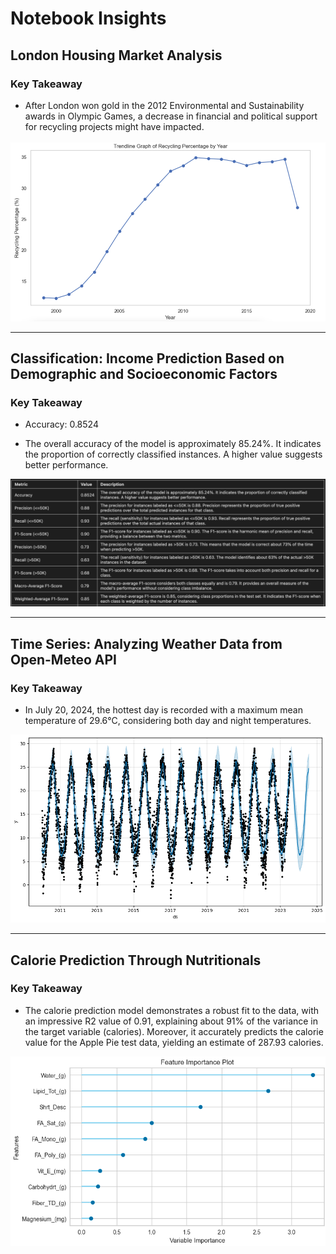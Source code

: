 # Notebook Insights

## London Housing Market Analysis

### Key Takeaway

- After London won gold in the 2012 Environmental and Sustainability awards in Olympic Games, a decrease in financial and political support for recycling projects might have impacted.

![Image Name](assets/image/recycling_by_year.png)

***

## Classification: Income Prediction Based on Demographic and Socioeconomic Factors

### Key Takeaway

- Accuracy: 0.8524

- The overall accuracy of the model is approximately 85.24%. It indicates the proportion of correctly classified instances. A higher value suggests better performance.

![Image Name](assets/image/classification.png)

***

## Time Series: Analyzing Weather Data from Open-Meteo API

### Key Takeaway

- In July 20, 2024, the hottest day is recorded with a maximum mean temperature of 29.6°C, considering both day and night temperatures.

![Image Name](assets/image/time_series.png)

***

## Calorie Prediction Through Nutritionals

### Key Takeaway

- The calorie prediction model demonstrates a robust fit to the data, with an impressive R2 value of 0.91, explaining about 91% of the variance in the target variable (calories). Moreover, it accurately predicts the calorie value for the Apple Pie test data, yielding an estimate of 287.93 calories.

![Image Name](assets/image/regression.png)